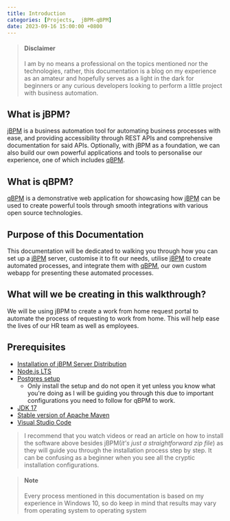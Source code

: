 ```yaml
---
title: Introduction
categories: [Projects,  jBPM-qBPM]
date: 2023-09-16 15:00:00 +0800
---
```

> #### Disclaimer
> I am by no means a professional on the topics mentioned nor the technologies, rather, this documentation is a blog on my experience as an amateur
> and hopefully serves as a light in the dark for beginners or any curious developers looking to perform a little project with business automation.

## What is jBPM?
[jBPM] is a business automation tool for automating business processes with ease, and providing accessibility through REST APIs and comprehensive documentation for said APIs. Optionally, with jBPM as a foundation, we can also build our own powerful applications and tools to personalise our experience, one of which includes [qBPM].

## What is qBPM?
[qBPM] is a demonstrative web application for showcasing how [jBPM] can be used to create powerful tools through smooth integrations with various open source technologies. 

## Purpose of this Documentation
This documentation will be dedicated to walking you through how you can set up a [jBPM] server, customise it to fit our needs, utilise [jBPM] to create automated processes, and integrate them with [qBPM], our own custom webapp for presenting these automated processes.

## What will we be creating in this walkthrough?
We will be using jBPM to create a work from home request portal to automate the process of requesting to work from home. This will help ease the lives of our HR team as well as employees.

## Prerequisites
* [Installation of jBPM Server Distribution](https://www.jbpm.org/download/community.html)
* [Node.js LTS](https://nodejs.org/en/download)
* [Postgres setup](https://www.postgresql.org/download/)
   * Only install the setup and do not open it yet unless you know what you're doing as I will be guiding you through this due to important configurations you need to follow for qBPM to work.
* [JDK 17](https://www.oracle.com/uk/java/technologies/downloads/#jdk17-windows)
* [Stable version of Apache Maven](https://maven.apache.org/download.cgi)
* [Visual Studio Code](https://code.visualstudio.com/download)

> I recommend that you watch videos or read an article on how to install the software above besides jBPM(*it's just a straightforward zip file*) as they will guide you through the installation process step by step. It can be confusing as a beginner when you see all the cryptic installation configurations.

> #### Note
> Every process mentioned in this documentation is based on my experience in Windows 10, so do keep in mind that results may vary from operating system to operating system

[//]: # ()
   [jBPM]: <https://jbpm.org>
   [qBPM]: <https://github.com/danielthetam/qBPM>